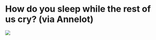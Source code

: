 <!--
id: 13425851
link: http://tumblr.atmos.org/post/13425851/how-do-you-sleep-while-the-rest-of-us-cry-via
slug: how-do-you-sleep-while-the-rest-of-us-cry-via
date: Thu Sep 27 2007 23:41:52 GMT-0700 (PDT)
publish: 2007-09-027
tags: 
title: How do you sleep while the rest of us cry? (via Annelot)
-->


How do you sleep while the rest of us cry? (via Annelot)
========================================================

![](http://24.media.tumblr.com/13425851_500.jpg)

